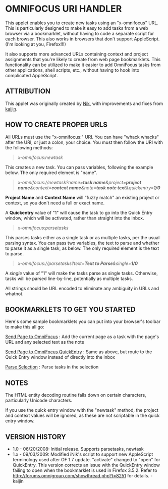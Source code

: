 [send to OF]: javascript:window.location='x-omnifocus://newtask?name='+encodeURIComponent(document.title)+'&note='+encodeURIComponent(window.location+'\n\n')+encodeURIComponent(getSelection())+'&quickentry=0';
[send to OFQE]: javascript:window.location='x-omnifocus://newtask?name='+encodeURIComponent(document.title)+'&note='+encodeURIComponent(window.location+'\n\n')+encodeURIComponent(getSelection())+'&quickentry=1';
[parse]: javascript:window.location='x-omnifocus://parsetasks?text='+encodeURIComponent(getSelection())+'&single=0';

# OMNIFOCUS URI HANDLER

This applet enables you to create new tasks using an "x-omnifocus" URL. This is particularly designed to make it easy to add tasks from a web browser via a bookmarklet, without having to code a separate script for each browser. This also works in browsers that don't support AppleScript. (I'm looking at you, Firefox!!!)

It also supports more advanced URLs containing context and project assignments that you're likely to create from web page bookmarklets. This functionality can be utilized to make it easier to add OmniFocus tasks from other applications, shell scripts, etc., without having to hook into complicated AppleScript.

## ATTRIBUTION

This applet was originally created by [Nik](http://nik.me/omnifocus-uri-handler), with improvements and fixes from [kaijin](http://forums.omnigroup.com/showpost.php?p=66060&postcount=34).

## HOW TO CREATE PROPER URLS

All URLs must use the "x-omnifocus:" URI. You can have "whack whacks" after the URI, or just a colon, your choice. You must then follow the URI with the following methods:

> *x-omnifocus:newtask*

This creates a new task. You can pass variables, following the example below. The only required element is "name".

> _x-omnifocus://newtask?name=**task name**&project=**project name**&context=**context name**&note=**task note text**&quickentry=**1/0**_

**Project Name** and **Context Name** will "fuzzy match" an existing project or context, so you don't need a full or exact name.

A **Quickentry** value of "1" will cause the task to go into the Quick Entry window, which will be activated, rather than straight into the inbox. 

> *x-omnifocus:parsetasks*

This parses tasks either as a single task or as multiple tasks, per the usual parsing syntax. You can pass two variables, the text to parse and whether to parse it as a single task, as below. The only required element is the text to parse.

> _x-omnifocus://parsetasks?text=**Text to Parse**&single=**1/0**_

A *single* value of "1" will make the tasks parse as single tasks. Otherwise, tasks will be parsed line-by-line, potentially as multiple tasks. 

All strings should be URL encoded to eliminate any ambiguity in URLs and whatnot.

## BOOKMARKLETS TO GET YOU STARTED ##

Here's some sample bookmarklets you can put into your browser's toolbar to make this all go:

[Send Page to OmniFocus][send to OF]
:  Add the current page as a task with the page's URL and any selected text as the note

[Send Page to OmniFocus QuickEntry][send to OFQE]
:  Same as above, but route to the Quick Entry window instead of directly into the inbox

[Parse Selection][parse]
:  Parse tasks in the selection

    

## NOTES

The HTML entity decoding routine falls down on certain characters, particularly Unicode characters.

If you use the quick entry window with the "newtask" method, the project and context values will be ignored, as these are not scriptable in the quick entry window.

## VERSION HISTORY

 * 1.0 - 06/20/2008: Initial release. Supports parsetasks, newtask
 * 1.x - 09/03/2009: Modified iNik's script to support new AppleScript terminology used after OF 1.7 update. "activate" changed to "open" for QuickEntry. This version corrects an issue with the QuickEntry window failing to open when the bookmarklet is used in Firefox 3.5.2. Refer to http://forums.omnigroup.com/showthread.php?t=8251 for details.  - kaijin

